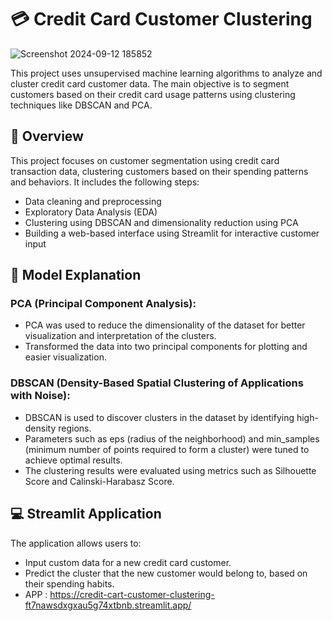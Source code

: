 # 💳 Credit Card Customer Clustering 
![Screenshot 2024-09-12 185852](https://github.com/user-attachments/assets/46f5e01c-1808-4fa4-ac56-03c63fb5dbf9)


This project uses unsupervised machine learning algorithms to analyze and cluster credit card customer data. The main objective is to segment customers based on their credit card usage patterns using clustering techniques like DBSCAN and PCA. 

## 🚀 Overview
This project focuses on customer segmentation using credit card transaction data, clustering customers based on their spending patterns and behaviors. It includes the following steps:

- Data cleaning and preprocessing
- Exploratory Data Analysis (EDA)
- Clustering using DBSCAN and dimensionality reduction using PCA
- Building a web-based interface using Streamlit for interactive customer input 

## 🧠 Model Explanation
### PCA (Principal Component Analysis):
- PCA was used to reduce the dimensionality of the dataset for better visualization and interpretation of the clusters.
- Transformed the data into two principal components for plotting and easier visualization.
 

### DBSCAN (Density-Based Spatial Clustering of Applications with Noise):
- DBSCAN is used to discover clusters in the dataset by identifying high-density regions.
- Parameters such as eps (radius of the neighborhood) and min_samples (minimum number of points required to form a cluster) were tuned to achieve optimal results.
- The clustering results were evaluated using metrics such as Silhouette Score and Calinski-Harabasz Score.

## 💻 Streamlit Application 
The application allows users to:

- Input custom data for a new credit card customer.
- Predict the cluster that the new customer would belong to, based on their spending habits.
- APP : https://credit-cart-customer-clustering-ft7nawsdxgxau5g74xtbnb.streamlit.app/
